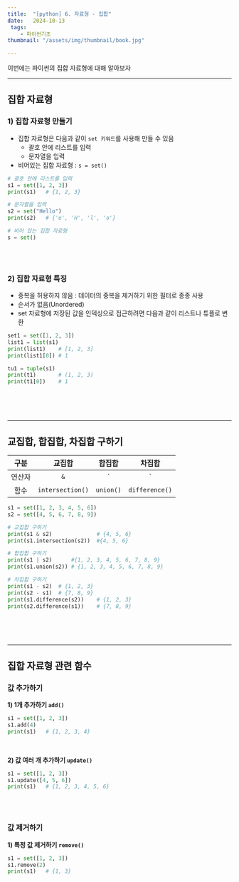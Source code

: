 ```yaml
---
title:  "[python] 6. 자료형 - 집합"
date:   2024-10-13
 tags:
    - 파이썬기초
thumbnail: "/assets/img/thumbnail/book.jpg"

---
```

이번에는 파이썬의 집합 자료형에 대해 알아보자



---

## **집합 자료형**
### **1) 집합 자료형 만들기**
* 집합 자료형은 다음과 같이 `set 키워드`를 사용해 만들 수 있음
	* 괄호 안에 리스트를 입력
	* 문자열을 입력
* 비어있는 집합 자료형 : `s = set()`

```py
# 괄호 안에 리스트를 입력
s1 = set([1, 2, 3])
print(s1)	# {1, 2, 3}

# 문자열을 입력
s2 = set("Hello")
print(s2)	# {'e', 'H', 'l', 'o'}

# 비어 있는 집합 자료형
s = set()
```

<br>
<br>

### **2) 집합 자료형 특징**
* 중복을 허용하지 않음 : 데이터의 중복을 제거하기 위한 필터로 종종 사용
* 순서가 없음(Unordered)
* set 자료형에 저장된 값을 인덱싱으로 접근하려면 다음과 같이 리스트나 튜플로 변환

```py
set1 = set([1, 2, 3])
list1 = list(s1)
print(list1)	# [1, 2, 3]
print(list1[0])	# 1

tu1 = tuple(s1)
print(t1)		# (1, 2, 3)
print(t1[0])	# 1
```


<br>
<br>
<br>

---

## 교집합, 합집합, 차집합 구하기
|구분|교집합|합집합|차집합|
|:---:|:---:|:---:|:---:|
|연산자|`&`|`|`|`-`|
|함수|`intersection()`|`union()`|`difference()`|

```py
s1 = set([1, 2, 3, 4, 5, 6])
s2 = set([4, 5, 6, 7, 8, 9])

# 교집합 구하기
print(s1 & s2)				# {4, 5, 6}
print(s1.intersection(s2))	#{4, 5, 6}

# 합집합 구하기
print(s1 | s2)		#{1, 2, 3, 4, 5, 6, 7, 8, 9}
print(s1.union(s2))	# {1, 2, 3, 4, 5, 6, 7, 8, 9}

# 차집합 구하기
print(s1 - s2)	# {1, 2, 3}
print(s2 - s1)	# {7, 8, 9}
print(s1.difference(s2))	# {1, 2, 3}
print(s2.difference(s1))	# {7, 8, 9}
```

<br>
<br>
<br>


---

## 집합 자료형 관련 함수

### 값 추가하기
**1) 1개 추가하기  `add()`**

```py
s1 = set([1, 2, 3])
s1.add(4)
print(s1)	# {1, 2, 3, 4}

```

<br>

**2) 값 여러 개 추가하기 `update()`**

```py
s1 = set([1, 2, 3])
s1.update([4, 5, 6])
print(s1)	# {1, 2, 3, 4, 5, 6}
```

<br>
<br>

### 값 제거하기 
**1) 특정 값 제거하기 `remove()`**

```py
s1 = set([1, 2, 3])
s1.remove(2)
print(s1)	# {1, 3}
```
